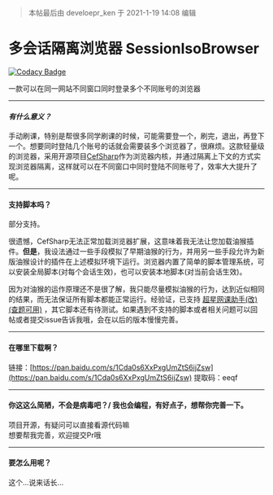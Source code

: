 > 本帖最后由 develoepr_ken 于 2021-1-19 14:08 编辑

# **多会话隔离浏览器 SessionIsoBrowser**

[![Codacy Badge](https://api.codacy.com/project/badge/Grade/91a605266b0e41199f5666c8b22d541c)](https://app.codacy.com/gh/developer-ken/SessionIsoBrowser?utm_source=github.com&utm_medium=referral&utm_content=developer-ken/SessionIsoBrowser&utm_campaign=Badge_Grade_Settings)

一款可以在同一网站不同窗口同时登录多个不同账号的浏览器

---

#### ***有什么意义？***

手动刷课，特别是帮很多同学刷课的时候，可能需要登一个，刷完，退出，再登下一个。想要同时登陆几个账号的话就会需要装多个浏览器了，很麻烦。这款轻量级的浏览器，采用开源项目[CefSharp]()作为浏览器内核，并通过隔离上下文的方式实现浏览器隔离，这样就可以在不同窗口中同时登陆不同账号了，效率大大提升了呢。

---

#### **支持脚本吗？**

部分支持。

很遗憾，CefSharp无法正常加载浏览器扩展，这意味着我无法让您加载油猴插件。**但是**，我设法通过一些手段模拟了早期油猴的行为，并用另一些手段允许为新版油猴设计的插件在上述模拟环境下运行。浏览器内置了简单的脚本管理系统，可以安装全局脚本(对每个会话生效)，也可以安装本地脚本(对当前会话生效)。

因为对油猴的运作原理还不是很了解，我只能尽量模拟油猴的行为，达到近似相同的结果，而无法保证所有脚本都能正常运行。经验证，已支持 [超星网课助手(改)(查题可用)](https://bbs.tampermonkey.net.cn/thread-15-1-1.html) ，其它脚本还有待测试。如果遇到不支持的脚本或者相关问题可以回帖或者提交issue告诉我哦，会在以后的版本慢慢完善。

---

#### **在哪里下载啊？**

链接：[https://pan.baidu.com/s/1Cda0s6XxPxgUmZtS6ijZsw](https://pan.baidu.com/s/1Cda0s6XxPxgUmZtS6ijZsw)
提取码：eeqf

---

#### **你这这么简陋，不会是病毒吧？/ 我也会编程，有好点子，想帮你完善一下。**

项目开源，有疑问可以直接看源代码嘛  
想要帮我完善，欢迎提交Pr哦

---

#### **要怎么用呢？**

这个...说来话长...

